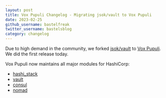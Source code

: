 ```yaml
---
layout: post
title: Vox Pupuli Changelog - Migrating jsok/vault to Vox Pupuli
date: 2023-02-25
github_username: bastelfreak
twitter_username: bastelsblog
category: changelog
---
```


Due to high demand in the community, we forked
[jsok/vault](https://forge.puppet.com/modules/jsok/vault/readme)
to [Vox Pupuli](https://forge.puppet.com/modules/puppet/vault/readme). We did the
first release today.

Vox Pupuli now maintains all major modules for HashiCorp:

* [hashi_stack](https://forge.puppet.com/modules/puppet/hashi_stack/readme)
* [vault](https://forge.puppet.com/modules/puppet/vault/readme)
* [consul](https://forge.puppet.com/modules/puppet/consul/readme)
* [nomad](https://forge.puppet.com/modules/puppet/nomad/readme)
